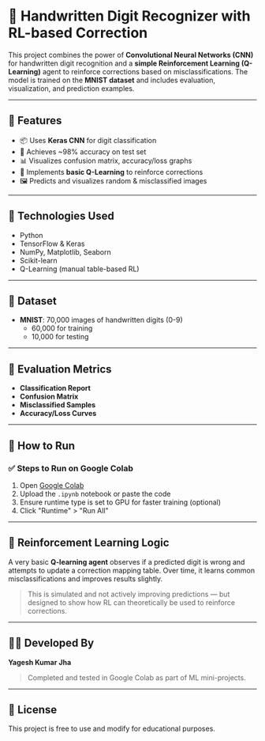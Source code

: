 # 🧠 Handwritten Digit Recognizer with RL-based Correction

This project combines the power of **Convolutional Neural Networks (CNN)** for handwritten digit recognition and a **simple Reinforcement Learning (Q-Learning)** agent to reinforce corrections based on misclassifications. The model is trained on the **MNIST dataset** and includes evaluation, visualization, and prediction examples.

---

## 📌 Features

- 📦 Uses **Keras CNN** for digit classification  
- 🧪 Achieves ~98% accuracy on test set  
- 📊 Visualizes confusion matrix, accuracy/loss graphs  
- 🎯 Implements **basic Q-Learning** to reinforce corrections  
- 🖼 Predicts and visualizes random & misclassified images  

---

## 🧰 Technologies Used

- Python
- TensorFlow & Keras
- NumPy, Matplotlib, Seaborn
- Scikit-learn
- Q-Learning (manual table-based RL)

---

## 📝 Dataset

- **MNIST**: 70,000 images of handwritten digits (0-9)  
  - 60,000 for training  
  - 10,000 for testing  

---

## 🧪 Evaluation Metrics

- **Classification Report**
- **Confusion Matrix**
- **Misclassified Samples**
- **Accuracy/Loss Curves**

---

## 🚀 How to Run

### ✅ Steps to Run on Google Colab

1. Open [Google Colab](https://colab.research.google.com/)
2. Upload the `.ipynb` notebook or paste the code
3. Ensure runtime type is set to GPU for faster training (optional)
4. Click "Runtime" > "Run All"

---

## 🤖 Reinforcement Learning Logic

A very basic **Q-learning agent** observes if a predicted digit is wrong and attempts to update a correction mapping table. Over time, it learns common misclassifications and improves results slightly.

> This is simulated and not actively improving predictions — but designed to show how RL can theoretically be used to reinforce corrections.

---

## 👨‍💻 Developed By

**Yagesh Kumar Jha**

> Completed and tested in Google Colab as part of ML mini-projects.  

---

## 📎 License

This project is free to use and modify for educational purposes.
